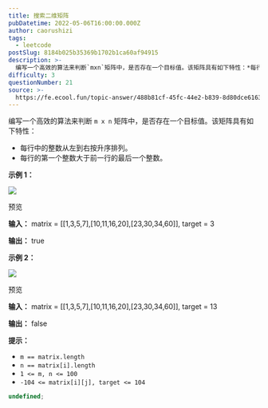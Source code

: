 ```yaml
---
title: 搜索二维矩阵
pubDatetime: 2022-05-06T16:00:00.000Z
author: caorushizi
tags:
  - leetcode
postSlug: 8184b025b35369b1702b1ca60af94915
description: >-
  编写一个高效的算法来判断`mxn`矩阵中，是否存在一个目标值。该矩阵具有如下特性：*每行中的整数从左到右按升序排列。*每行的第一个整数大于前一行的最后一个整数。**示例1：**![](https://
difficulty: 3
questionNumber: 21
source: >-
  https://fe.ecool.fun/topic-answer/488b81cf-45fc-44e2-b839-8d80dce61636?orderBy=updateTime&order=desc&tagId=31
---
```


编写一个高效的算法来判断 `m x n` 矩阵中，是否存在一个目标值。该矩阵具有如下特性：

- 每行中的整数从左到右按升序排列。
- 每行的第一个整数大于前一行的最后一个整数。

**示例 1：**

![](https://pic.rmb.bdstatic.com/bjh/b55182231d6c4c2a26069ba9b80483ad.png)

预览

**输入：** matrix = \[\[1,3,5,7\],\[10,11,16,20\],\[23,30,34,60\]\], target = 3

**输出：** true

**示例 2：**

![](https://pic.rmb.bdstatic.com/bjh/c17493cc0065ece0f4fd02fbea646eee.png)

预览

**输入：** matrix = \[\[1,3,5,7\],\[10,11,16,20\],\[23,30,34,60\]\], target = 13

**输出：** false

**提示：**

- `m == matrix.length`
- `n == matrix[i].length`
- `1 <= m, n <= 100`
- `-104 <= matrix[i][j], target <= 104`

```typescript
undefined;
```
